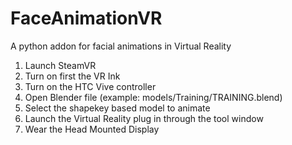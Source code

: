 # FaceAnimationVR

A python addon for facial animations in Virtual Reality

1. Launch SteamVR
2. Turn on first the VR Ink
3. Turn on the HTC Vive controller
4. Open Blender file (example: models/Training/TRAINING.blend)
5. Select the shapekey based model to animate 
6. Launch the Virtual Reality plug in through the tool window
7. Wear the Head Mounted Display 
